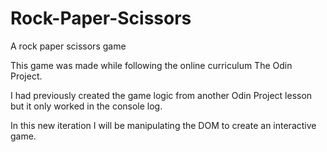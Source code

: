 # Rock-Paper-Scissors
A rock paper scissors game 

This game was made while following the online curriculum The Odin Project. 

I had previously created the game logic from another Odin Project lesson but it only worked in the console log.

In this new iteration I will be manipulating the DOM to create an interactive game.
